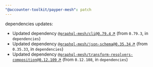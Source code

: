 ```yaml
---
"@accounter-toolkit/payper-mesh": patch
---
```

dependencies updates:
  - Updated dependency [`@graphql-mesh/cli@0.79.4` ↗︎](https://www.npmjs.com/package/@graphql-mesh/cli/v/0.79.4) (from `0.79.3`, in `dependencies`)
  - Updated dependency [`@graphql-mesh/json-schema@0.35.34` ↗︎](https://www.npmjs.com/package/@graphql-mesh/json-schema/v/0.35.34) (from `0.35.33`, in `dependencies`)
  - Updated dependency [`@graphql-mesh/transform-resolvers-composition@0.12.109` ↗︎](https://www.npmjs.com/package/@graphql-mesh/transform-resolvers-composition/v/0.12.109) (from `0.12.108`, in `dependencies`)
